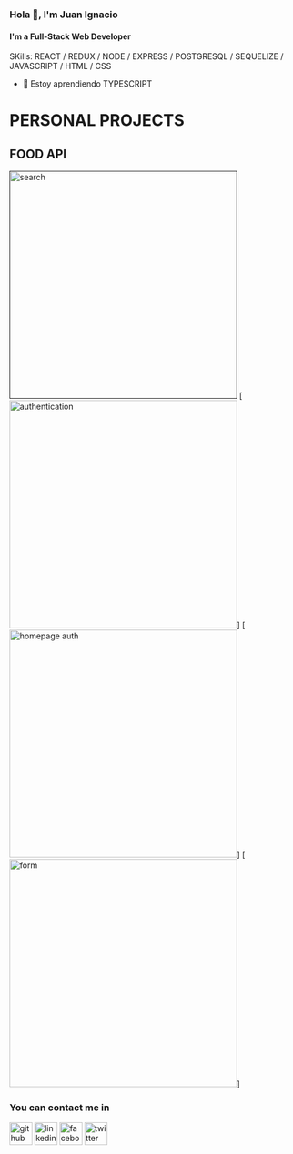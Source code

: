 
### Hola 👋, I'm Juan Ignacio
#### I'm a Full-Stack Web Developer

SKills: REACT / REDUX / NODE / EXPRESS / POSTGRESQL / SEQUELIZE / JAVASCRIPT / HTML / CSS

- 🌱 Estoy aprendiendo TYPESCRIPT 



<h1> PERSONAL PROJECTS </h1>
<h2> FOOD API</h2>


[<img src='https://scontent.faep8-2.fna.fbcdn.net/v/t39.30808-6/274873465_2526767200790726_4585472485530310432_n.jpg?_nc_cat=109&ccb=1-5&_nc_sid=730e14&_nc_ohc=tIVanwjUW4QAX_C3PEK&tn=yGg2BbImaRCRorcp&_nc_ht=scontent.faep8-2.fna&oh=00_AT8L5G6SvyGTIcMLFOnhg2Ewc7VqFSVgp3kTvfkAw6T_oQ&oe=622260E4' alt='search' width='400' height='400'>]()
[<img src='https://scontent.faep8-2.fna.fbcdn.net/v/t39.30808-6/274156832_2526766660790780_8910547945095875812_n.jpg?_nc_cat=102&ccb=1-5&_nc_sid=730e14&_nc_ohc=sViz_zkHnU8AX9C_b35&_nc_ht=scontent.faep8-2.fna&oh=00_AT9fofj2hNkOkeePhaWwbeRm8jKbohCWOddtRgw3qgJryQ&oe=6222F61F' alt='authentication' width='400' height='400'>]
[<img src='https://scontent.faep8-2.fna.fbcdn.net/v/t39.30808-6/274923797_2526767070790739_7097874055269911287_n.jpg?_nc_cat=104&ccb=1-5&_nc_sid=730e14&_nc_ohc=UeSW9Y557IIAX-7KDGl&_nc_ht=scontent.faep8-2.fna&oh=00_AT9nRvMw0n9e_obgvFMvDekgXR2QTPNKNJlZSguvfmXz0g&oe=62230FA1' alt='homepage auth' width='400' height='400'>]
[<img src='https://scontent.faep8-1.fna.fbcdn.net/v/t39.30808-6/273685734_2526766887457424_2168873213445956580_n.jpg?_nc_cat=110&ccb=1-5&_nc_sid=730e14&_nc_ohc=-fBeYXL0ufMAX9KGc26&_nc_ht=scontent.faep8-1.fna&oh=00_AT8PHhFq63TH5Zdi3Xq_mBu4B8CLmacE94I_XTKBytKaIg&oe=62233262' alt='form' width='400' height='400'>]




<h3> You can contact me in</h3>

[<img src='https://cdn.jsdelivr.net/npm/simple-icons@3.0.1/icons/github.svg' alt='github' height='40'>](https://github.com/JIB2017)  [<img src='https://cdn.jsdelivr.net/npm/simple-icons@3.0.1/icons/linkedin.svg' alt='linkedin' height='40'>](https://www.linkedin.com/in/juan-ignacio-blacutt-full-stack-developer//)  [<img src='https://cdn.jsdelivr.net/npm/simple-icons@3.0.1/icons/facebook.svg' alt='facebook' height='40'>](https://www.facebook.com/juanignacio.blacutt)  [<img src='https://cdn.jsdelivr.net/npm/simple-icons@3.0.1/icons/twitter.svg' alt='twitter' height='40'>](https://twitter.com/JuanBlacutt2)  
